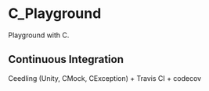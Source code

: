 # C\_Playground

Playground with C.

## Continuous Integration

Ceedling (Unity, CMock, CException) + Travis CI + codecov
